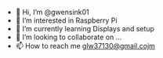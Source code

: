 - 👋 Hi, I’m @gwensink01
- 👀 I’m interested in Raspberry Pi
- 🌱 I’m currently learning Displays and setup
- 💞️ I’m looking to collaborate on ...
- 📫 How to reach me glw37130@gmail.cojm

<!---
gwensink01/gwensink01 is a ✨ special ✨ repository because its `README.md` (this file) appears on your GitHub profile.
You can click the Preview link to take a look at your changes.
--->
